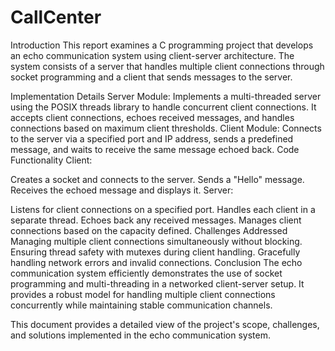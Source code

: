 # CallCenter
Introduction
This report examines a C programming project that develops an echo communication system using client-server architecture. The system consists of a server that handles multiple client connections through socket programming and a client that sends messages to the server.

Implementation Details
Server Module: Implements a multi-threaded server using the POSIX threads library to handle concurrent client connections. It accepts client connections, echoes received messages, and handles connections based on maximum client thresholds.
Client Module: Connects to the server via a specified port and IP address, sends a predefined message, and waits to receive the same message echoed back.
Code Functionality
Client:

Creates a socket and connects to the server.
Sends a "Hello" message.
Receives the echoed message and displays it.
Server:

Listens for client connections on a specified port.
Handles each client in a separate thread.
Echoes back any received messages.
Manages client connections based on the capacity defined.
Challenges Addressed
Managing multiple client connections simultaneously without blocking.
Ensuring thread safety with mutexes during client handling.
Gracefully handling network errors and invalid connections.
Conclusion
The echo communication system efficiently demonstrates the use of socket programming and multi-threading in a networked client-server setup. It provides a robust model for handling multiple client connections concurrently while maintaining stable communication channels.

This document provides a detailed view of the project's scope, challenges, and solutions implemented in the echo communication system.






